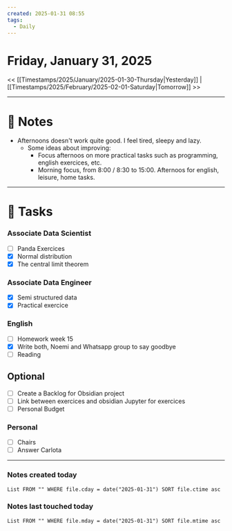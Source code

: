 ```yaml
---
created: 2025-01-31 08:55
tags:
  - Daily
---
```

# Friday, January 31, 2025

<< [[Timestamps/2025/January/2025-01-30-Thursday|Yesterday]] | [[Timestamps/2025/February/2025-02-01-Saturday|Tomorrow]] >>


---
# 📅 Notes

- Afternoons doesn't work quite good. I feel tired, sleepy and lazy. 
	- Some ideas about improving:
		- Focus afternoos on more practical tasks such as programming, english exercices, etc.
		- Morning focus, from 8:00 / 8:30 to 15:00. Afternoos for english, leisure, home tasks.


---
# 📝 Tasks

### Associate Data Scientist
+ [ ] Panda Exercices
+ [x] Normal distribution
+ [x] The central limit theorem

### Associate Data Engineer
 + [x] Semi structured data
 + [x] Practical exercice
### English

- [ ] Homework week 15
- [x] Write both, Noemi and Whatsapp group to say goodbye
- [ ] Reading
## Optional
 - [ ] Create a Backlog for Obsidian project
 - [ ] Link between exercices and obsidian
       Jupyter for exercices
 - [ ] Personal Budget
### Personal
+ [ ] Chairs
+ [ ] Answer Carlota 

---
### Notes created today
```dataview
List FROM "" WHERE file.cday = date("2025-01-31") SORT file.ctime asc
```

### Notes last touched today
```dataview
List FROM "" WHERE file.mday = date("2025-01-31") SORT file.mtime asc
```
